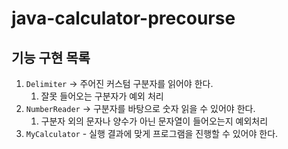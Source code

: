 # java-calculator-precourse

## 기능 구현 목록
1. `Delimiter` -> 주어진 커스텀 구분자를 읽어야 한다.
   1. 잘못 들어오는 구분자가 예외 처리
2. `NumberReader` -> 구분자를 바탕으로 숫자 읽을 수 있어야 한다.
   1. 구분자 외의 문자나 양수가 아닌 문자열이 들어오는지 예외처리
3. `MyCalculator` - 실행 결과에 맞게 프로그램을 진행할 수 있어야 한다.
